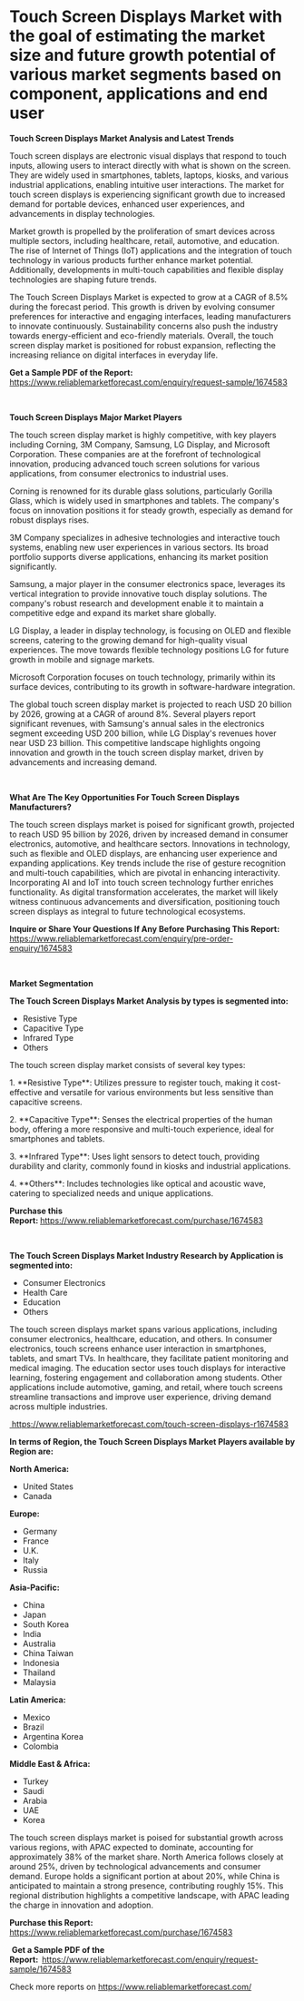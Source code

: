 <p><h1>Touch Screen Displays Market with the goal of estimating the market size and future growth potential of various market segments based on component, applications and end user</h1></p><p><strong>Touch Screen Displays Market Analysis and Latest Trends</strong></p>
<p><p>Touch screen displays are electronic visual displays that respond to touch inputs, allowing users to interact directly with what is shown on the screen. They are widely used in smartphones, tablets, laptops, kiosks, and various industrial applications, enabling intuitive user interactions. The market for touch screen displays is experiencing significant growth due to increased demand for portable devices, enhanced user experiences, and advancements in display technologies.</p><p>Market growth is propelled by the proliferation of smart devices across multiple sectors, including healthcare, retail, automotive, and education. The rise of Internet of Things (IoT) applications and the integration of touch technology in various products further enhance market potential. Additionally, developments in multi-touch capabilities and flexible display technologies are shaping future trends.</p><p>The Touch Screen Displays Market is expected to grow at a CAGR of 8.5% during the forecast period. This growth is driven by evolving consumer preferences for interactive and engaging interfaces, leading manufacturers to innovate continuously. Sustainability concerns also push the industry towards energy-efficient and eco-friendly materials. Overall, the touch screen display market is positioned for robust expansion, reflecting the increasing reliance on digital interfaces in everyday life.</p></p>
<p><strong>Get a Sample PDF of the Report:&nbsp;</strong> <a href="https://www.reliablemarketforecast.com/enquiry/request-sample/1674583?utm_campaign=1840&utm_medium=2&utm_source=Github&utm_content=ia&utm_term=28122024&utm_id=touch-screen-displays">https://www.reliablemarketforecast.com/enquiry/request-sample/1674583</a></p>
<p>&nbsp;</p>
<p><strong>Touch Screen Displays Major Market Players</strong></p>
<p><p>The touch screen display market is highly competitive, with key players including Corning, 3M Company, Samsung, LG Display, and Microsoft Corporation. These companies are at the forefront of technological innovation, producing advanced touch screen solutions for various applications, from consumer electronics to industrial uses.</p><p>Corning is renowned for its durable glass solutions, particularly Gorilla Glass, which is widely used in smartphones and tablets. The company's focus on innovation positions it for steady growth, especially as demand for robust displays rises.</p><p>3M Company specializes in adhesive technologies and interactive touch systems, enabling new user experiences in various sectors. Its broad portfolio supports diverse applications, enhancing its market position significantly.</p><p>Samsung, a major player in the consumer electronics space, leverages its vertical integration to provide innovative touch display solutions. The company's robust research and development enable it to maintain a competitive edge and expand its market share globally.</p><p>LG Display, a leader in display technology, is focusing on OLED and flexible screens, catering to the growing demand for high-quality visual experiences. The move towards flexible technology positions LG for future growth in mobile and signage markets.</p><p>Microsoft Corporation focuses on touch technology, primarily within its surface devices, contributing to its growth in software-hardware integration.</p><p>The global touch screen display market is projected to reach USD 20 billion by 2026, growing at a CAGR of around 8%. Several players report significant revenues, with Samsung's annual sales in the electronics segment exceeding USD 200 billion, while LG Display's revenues hover near USD 23 billion. This competitive landscape highlights ongoing innovation and growth in the touch screen display market, driven by advancements and increasing demand.</p></p>
<p>&nbsp;</p>
<p><strong>What Are The Key Opportunities For Touch Screen Displays Manufacturers?</strong></p>
<p><p>The touch screen displays market is poised for significant growth, projected to reach USD 95 billion by 2026, driven by increased demand in consumer electronics, automotive, and healthcare sectors. Innovations in technology, such as flexible and OLED displays, are enhancing user experience and expanding applications. Key trends include the rise of gesture recognition and multi-touch capabilities, which are pivotal in enhancing interactivity. Incorporating AI and IoT into touch screen technology further enriches functionality. As digital transformation accelerates, the market will likely witness continuous advancements and diversification, positioning touch screen displays as integral to future technological ecosystems.</p></p>
<p><strong>Inquire or Share Your Questions If Any Before Purchasing This Report:</strong> <a href="https://www.reliablemarketforecast.com/enquiry/pre-order-enquiry/1674583?utm_campaign=1840&utm_medium=2&utm_source=Github&utm_content=ia&utm_term=28122024&utm_id=touch-screen-displays">https://www.reliablemarketforecast.com/enquiry/pre-order-enquiry/1674583</a></p>
<p>&nbsp;</p>
<p><strong>Market Segmentation</strong></p>
<p><strong>The Touch Screen Displays Market Analysis by types is segmented into:</strong></p>
<p><ul><li>Resistive Type</li><li>Capacitive Type</li><li>Infrared Type</li><li>Others</li></ul></p>
<p><p>The touch screen display market consists of several key types: </p><p>1. **Resistive Type**: Utilizes pressure to register touch, making it cost-effective and versatile for various environments but less sensitive than capacitive screens. </p><p>2. **Capacitive Type**: Senses the electrical properties of the human body, offering a more responsive and multi-touch experience, ideal for smartphones and tablets. </p><p>3. **Infrared Type**: Uses light sensors to detect touch, providing durability and clarity, commonly found in kiosks and industrial applications. </p><p>4. **Others**: Includes technologies like optical and acoustic wave, catering to specialized needs and unique applications.</p></p>
<p><strong>Purchase this Report:&nbsp;</strong><a href="https://www.reliablemarketforecast.com/purchase/1674583?utm_campaign=1840&utm_medium=2&utm_source=Github&utm_content=ia&utm_term=28122024&utm_id=touch-screen-displays">https://www.reliablemarketforecast.com/purchase/1674583</a></p>
<p>&nbsp;</p>
<p><strong>The Touch Screen Displays Market Industry Research by Application is segmented into:</strong></p>
<p><ul><li>Consumer Electronics</li><li>Health Care</li><li>Education</li><li>Others</li></ul></p>
<p><p>The touch screen displays market spans various applications, including consumer electronics, healthcare, education, and others. In consumer electronics, touch screens enhance user interaction in smartphones, tablets, and smart TVs. In healthcare, they facilitate patient monitoring and medical imaging. The education sector uses touch displays for interactive learning, fostering engagement and collaboration among students. Other applications include automotive, gaming, and retail, where touch screens streamline transactions and improve user experience, driving demand across multiple industries.</p></p>
<p><a href="https://www.reliablemarketforecast.com/touch-screen-displays-r1674583?utm_campaign=1840&utm_medium=2&utm_source=Github&utm_content=ia&utm_term=28122024&utm_id=touch-screen-displays">&nbsp;https://www.reliablemarketforecast.com/touch-screen-displays-r1674583</a></p>
<p><strong>In terms of Region, the Touch Screen Displays Market Players available by Region are:</strong></p>
<p>
    <p> <strong> North America: </strong>
        <ul>
            <li>United States</li>
            <li>Canada</li>
        </ul>
        </p> 
    <p> <strong> Europe: </strong>
        <ul>
            <li>Germany</li>
            <li>France</li>
            <li>U.K.</li>
            <li>Italy</li>
            <li>Russia</li>
        </ul>
        </p> 
    <p> <strong> Asia-Pacific: </strong>
        <ul>
            <li>China</li>
            <li>Japan</li>
            <li>South Korea</li>
            <li>India</li>
            <li>Australia</li>
            <li>China Taiwan</li>
            <li>Indonesia</li>
            <li>Thailand</li>
            <li>Malaysia</li>
        </ul>
        </p> 
    <p> <strong> Latin America: </strong>
        <ul>
            <li>Mexico</li>
            <li>Brazil</li>
            <li>Argentina Korea</li>
            <li>Colombia</li>
        </ul>
        </p> 
    <p> <strong> Middle East & Africa: </strong>
        <ul>
            <li>Turkey</li>
            <li>Saudi</li>
            <li>Arabia</li>
            <li>UAE</li>
            <li>Korea</li>
        </ul>
    </p>
    </p>
<p><p>The touch screen displays market is poised for substantial growth across various regions, with APAC expected to dominate, accounting for approximately 38% of the market share. North America follows closely at around 25%, driven by technological advancements and consumer demand. Europe holds a significant portion at about 20%, while China is anticipated to maintain a strong presence, contributing roughly 15%. This regional distribution highlights a competitive landscape, with APAC leading the charge in innovation and adoption.</p></p>
<p><strong>Purchase this Report: </strong><a href="https://www.reliablemarketforecast.com/purchase/1674583?utm_campaign=1840&utm_medium=2&utm_source=Github&utm_content=ia&utm_term=28122024&utm_id=touch-screen-displays">https://www.reliablemarketforecast.com/purchase/1674583</a></p>
<p>&nbsp;<strong>Get a Sample PDF of the Report:&nbsp;&nbsp;</strong><a href="https://www.reliablemarketforecast.com/enquiry/request-sample/1674583?utm_campaign=1840&utm_medium=2&utm_source=Github&utm_content=ia&utm_term=28122024&utm_id=touch-screen-displays">https://www.reliablemarketforecast.com/enquiry/request-sample/1674583</a></p>
<p><strong></strong></p>
<p>Check more reports on <a href="https://www.reliablemarketforecast.com/?utm_campaign=1840&utm_medium=2&utm_source=Github&utm_content=ia&utm_term=28122024&utm_id=touch-screen-displays">https://www.reliablemarketforecast.com/</a></p>